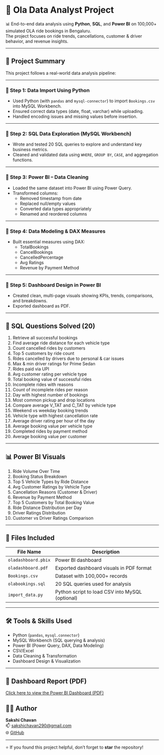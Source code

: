 # 🚕 Ola Data Analyst Project

📊 End-to-end data analysis using **Python**, **SQL**, and **Power BI** on 100,000+ simulated OLA ride bookings in Bengaluru.  
The project focuses on ride trends, cancellations, customer & driver behavior, and revenue insights.

---

## 📌 Project Summary

This project follows a real-world data analysis pipeline:

---

### 🔹 Step 1: Data Import Using Python

- Used Python (with `pandas` and `mysql-connector`) to import `Bookings.csv` into MySQL Workbench.
- Ensured correct data types (date, float, varchar) while uploading.
- Handled encoding issues and missing values before insertion.

---

### 🔹 Step 2: SQL Data Exploration (MySQL Workbench)

- Wrote and tested 20 SQL queries to explore and understand key business metrics.
- Cleaned and validated data using `WHERE`, `GROUP BY`, `CASE`, and aggregation functions.

---

### 🔹 Step 3: Power BI – Data Cleaning

- Loaded the same dataset into Power BI using Power Query.
- Transformed columns:
  - Removed timestamp from date
  - Replaced null/empty values
  - Converted data types appropriately
  - Renamed and reordered columns

---

### 🔹 Step 4: Data Modeling & DAX Measures

- Built essential measures using DAX:
  - TotalBookings  
  - CancelBookings  
  - CancelledPercentage  
  - Avg Ratings  
  - Revenue by Payment Method  

---

### 🔹 Step 5: Dashboard Design in Power BI

- Created clean, multi-page visuals showing KPIs, trends, comparisons, and breakdowns.
- Exported dashboard as PDF.

---

## 🧠 SQL Questions Solved (20)

1. Retrieve all successful bookings  
2. Find average ride distance for each vehicle type  
3. Count cancelled rides by customers  
4. Top 5 customers by ride count  
5. Rides cancelled by drivers due to personal & car issues  
6. Max & min driver ratings for Prime Sedan  
7. Rides paid via UPI  
8. Avg customer rating per vehicle type  
9. Total booking value of successful rides  
10. Incomplete rides with reasons  
11. Count of incomplete rides per reason  
12. Day with highest number of bookings  
13. Most common pickup and drop locations  
14. Compare average V_TAT and C_TAT by vehicle type  
15. Weekend vs weekday booking trends  
16. Vehicle type with highest cancellation rate  
17. Average driver rating per hour of the day  
18. Average booking value per vehicle type  
19. Completed rides by payment method  
20. Average booking value per customer  

---

## 📊 Power BI Visuals

1. Ride Volume Over Time  
2. Booking Status Breakdown  
3. Top 5 Vehicle Types by Ride Distance  
4. Avg Customer Ratings by Vehicle Type  
5. Cancellation Reasons (Customer & Driver)  
6. Revenue by Payment Method  
7. Top 5 Customers by Total Booking Value  
8. Ride Distance Distribution per Day  
9. Driver Ratings Distribution  
10. Customer vs Driver Ratings Comparison  

---

## 📁 Files Included

| File Name            | Description                                      |
|----------------------|--------------------------------------------------|
| `oladashboard.pbix`  | Power BI dashboard                              |
| `oladashboard.pdf`   | Exported dashboard visuals in PDF format        |
| `Bookings.csv`       | Dataset with 100,000+ records                   |
| `olabookings.sql`    | 20 SQL queries used for analysis                |
| `import_data.py`     | Python script to load CSV into MySQL (optional) |

---

## 🛠 Tools & Skills Used

- Python (`pandas`, `mysql.connector`)
- MySQL Workbench (SQL querying & analysis)
- Power BI (Power Query, DAX, Data Modeling)
- CSV/Excel
- Data Cleaning & Transformation
- Dashboard Design & Visualization

---
## 📄 Dashboard Report (PDF)

[Click here to view the Power BI Dashboard (PDF)](oladashboard.pdf)

## 🙋‍♀️ Author

**Sakshi Chavan**  
📫 [sakshichavan290@gmail.com](mailto:sakshichavan290@gmail.com)  
🌐 [GitHub](https://github.com/sakshichavan290)

---

⭐ If you found this project helpful, don’t forget to **star** the repository!

